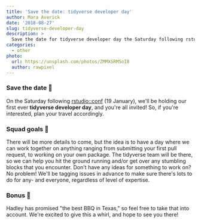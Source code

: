 ```yaml
---
title: 'Save the date: tidyverse developer day'
author: Mara Averick
date: '2018-08-27'
slug: tidyverse-developer-day
description: > 
  Save the date for tidyverse developer day the Saturday following rstudio::conf!
categories:
  - other
photo:
  url: https://unsplash.com/photos/ZMMXSRMSoI8
  author: rawpixel
---
```




### Save the date 📆

On the Saturday following [rstudio::conf](https://www.rstudio.com/conference/) 
(19 January), we'll be holding our first ever **tidyverse developer day**, and you're all invited! So, if you're interested, plan your travel accordingly.

### Squad goals 🎯

There will be more details to come, but the idea is to have a day where we 
can work together on anything ranging from submitting your first pull request, 
to working on your own package. The tidyverse team will be there, so we can 
help you hit the ground running and/or get over any stumbling blocks that you 
encounter. Don't have any ideas for something to work on? No problem! We'll 
be tagging issues in advance to make sure there's lots to do for any- and 
everyone, regardless of level of expertise.

### Bonus 🎉

Hadley has promised "the best BBQ in Texas," so feel free to take that into 
account. We're excited to give this a whirl, and hope to see you there!

